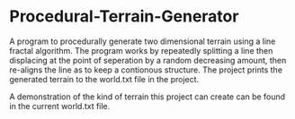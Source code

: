 # Procedural-Terrain-Generator
A program to procedurally generate two dimensional terrain using a line fractal algorithm. The program works by repeatedly splitting a line then displacing at the point of seperation by a random decreasing amount, then re-aligns the line as to keep a contionous structure. The project prints the generated terrain to the world.txt file in the project.

A demonstration of the kind of terrain this project can create can be found in the current world.txt file.
